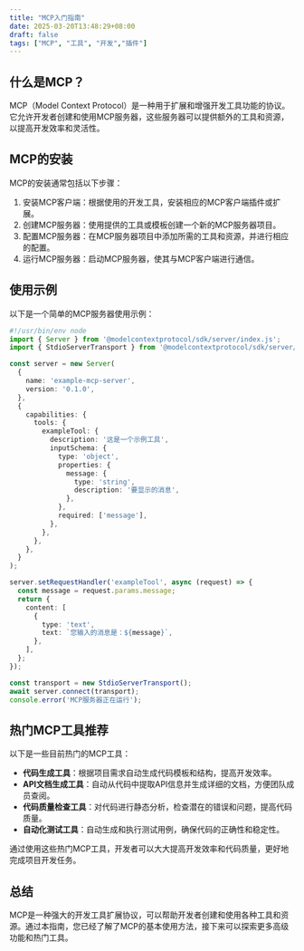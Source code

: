 ```yaml
---
title: "MCP入门指南"
date: 2025-03-20T13:48:29+08:00
draft: false
tags: ["MCP", "工具", "开发","插件"]
---
```

## 什么是MCP？

MCP（Model Context Protocol）是一种用于扩展和增强开发工具功能的协议。它允许开发者创建和使用MCP服务器，这些服务器可以提供额外的工具和资源，以提高开发效率和灵活性。

## MCP的安装

MCP的安装通常包括以下步骤：

1. 安装MCP客户端：根据使用的开发工具，安装相应的MCP客户端插件或扩展。
2. 创建MCP服务器：使用提供的工具或模板创建一个新的MCP服务器项目。
3. 配置MCP服务器：在MCP服务器项目中添加所需的工具和资源，并进行相应的配置。
4. 运行MCP服务器：启动MCP服务器，使其与MCP客户端进行通信。

## 使用示例

以下是一个简单的MCP服务器使用示例：

```typescript
#!/usr/bin/env node
import { Server } from '@modelcontextprotocol/sdk/server/index.js';
import { StdioServerTransport } from '@modelcontextprotocol/sdk/server/stdio.js';

const server = new Server(
  {
    name: 'example-mcp-server',
    version: '0.1.0',
  },
  {
    capabilities: {
      tools: {
        exampleTool: {
          description: '这是一个示例工具',
          inputSchema: {
            type: 'object',
            properties: {
              message: {
                type: 'string',
                description: '要显示的消息',
              },
            },
            required: ['message'],
          },
        },
      },
    },
  }
);

server.setRequestHandler('exampleTool', async (request) => {
  const message = request.params.message;
  return {
    content: [
      {
        type: 'text',
        text: `您输入的消息是：${message}`,
      },
    ],
  };
});

const transport = new StdioServerTransport();
await server.connect(transport);
console.error('MCP服务器正在运行');
```

## 热门MCP工具推荐

以下是一些目前热门的MCP工具：

- **代码生成工具**：根据项目需求自动生成代码模板和结构，提高开发效率。
- **API文档生成工具**：自动从代码中提取API信息并生成详细的文档，方便团队成员查阅。
- **代码质量检查工具**：对代码进行静态分析，检查潜在的错误和问题，提高代码质量。
- **自动化测试工具**：自动生成和执行测试用例，确保代码的正确性和稳定性。

通过使用这些热门MCP工具，开发者可以大大提高开发效率和代码质量，更好地完成项目开发任务。

## 总结

MCP是一种强大的开发工具扩展协议，可以帮助开发者创建和使用各种工具和资源。通过本指南，您已经了解了MCP的基本使用方法，接下来可以探索更多高级功能和热门工具。

